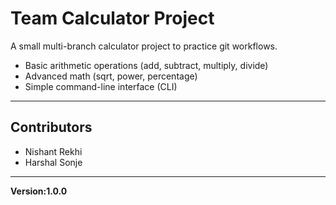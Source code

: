 # Team Calculator Project
 A small multi-branch calculator project to practice git workflows.
- Basic arithmetic operations (add, subtract, multiply, divide)
- Advanced math (sqrt, power, percentage)
- Simple command-line interface (CLI)

-----------
## Contributors
- Nishant Rekhi
- Harshal Sonje

---------
**Version:1.0.0**
